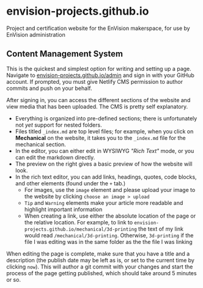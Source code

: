 # envision-projects.github.io
Project and certification website for the EnVision makerspace, for use by EnVision administration

## Content Management System

This is the quickest and simplest option for writing and setting up a page. Navigate to [envision-projects.github.io/admin](envision-projects.github.io/admin) and sign in with your GitHub account. If prompted, you must give Netlify CMS permission to author commits and push on your behalf. 

After signing in, you can access the different sections of the website and view media that has been uploaded. The CMS is pretty self explanatory.

- Everything is organized into pre-defined sections; there is unfortunately not _yet_ support for nested folders. 
- Files titled `_index.md` are top level files; for example, when you click on **Mechanical** on the website, it takes you to the `_index.md` file for the mechanical section. 
- In the editor, you can either edit in WYSIWYG _"Rich Text"_ mode, or you can edit the markdown directly. 
- The preview on the right gives a basic preview of how the website will look.
- In the rich text editor, you can add links, headings, quotes, code blocks, and other elements (found under the `+` tab.)
  - For images, use the `image` element and please upload your image to the website by clicking `choose an image > upload`
  - `Tip` and `Warning` elements make your article more readable and highlight important information
  - When creating a link, use either the absolute location of the page or the relative location. For example, to link to `envision-projects.github.io/mechanical/3d-printing` the text of my link would read `/mechanical/3d-printing`. Otherwise, `3d-printing` if the file I was editing was in the same folder as the the file I was linking

When editing the page is complete, make sure that you have a title and a description (the publish date may be left as is, or set to the current time by clicking `now`). This will author a git commit with your changes and start the process of the page getting published, which should take around 5 minutes or so. 